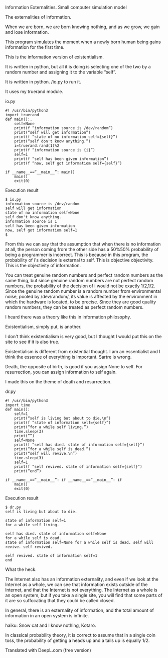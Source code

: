 Information Externalities. Small computer simulation model

The externalities of information.

When we are born, we are born knowing nothing, and as we grow, we gain and lose information.

This program simulates the moment when a newly born human being gains information for the first time.

This is the information version of existentialism.

It is written in python, but all it is doing is selecting one of the two by a random number and assigning it to the variable “self”.

It is written in python. /io.py to run it.

It uses my truerand module.

io.py
```
#! /usr/bin/python3
import truerand
def main():.
    self=None
    print(f “information source is /dev/random”)
    print(“self will get information”)
    print(f “state of no information self={self}”)
    print(“self don't know anything.”)
    i=truerand.rand(1)%2
    print(f “information source is {i}”)
    self=i
    print(f “self has been given information”)
    print(f “now, self got informatiom self={self}”)

if __name__==“__main__”: main()
    main()
    exit(0)

```

Execution result

```
$ io.py
information source is /dev/random
self will get information
state of no information self=None
self don't know anything.
information source is 1
self has been given information
now, self got informatiom self=1
$
```

From this we can say that the assumption that when there is no information at all, the person coming from the other side has a 50%50% probability of being a programmer is incorrect. This is because in this program, the probability of i's decision is external to self.
This is objective objectivity. This is the objectivity of information.

You can treat genuine random numbers and perfect random numbers as the same thing, but since genuine random numbers are not perfect random numbers, the probability of the decision of i would not be exactly 1/2,1/2. Since the genuine random number is a random number from environmental noise, pooled by /dev/random/, its value is affected by the environment in which the hardware is located, to be precise. Since they are good quality random numbers, they can be treated as perfect random numbers.

I heard there was a theory like this in information philosophy.

Existentialism, simply put, is another.

I don't think existentialism is very good, but I thought I would put this on the site to see if it is also true.

Existentialism is different from existential thought. I am an essentialist and I think the essence of everything is important. Sartre is wrong.

Death, the opposite of birth, is good if you assign None to self. For resurrection, you can assign information to self again.

I made this on the theme of death and resurrection.

dr.py

```
#! /usr/bin/python3
import time
def main():
    self=1
    print(“self is living but about to die.\n”)
    print(f “state of information self={self}”)
    print(“for a while self living.”)
    time.sleep(3)
    print(“”)
    self=None
    print(f “self has died. state of information self={self}”)
    print(“for a while self is dead.”)
    print(“self will revive.\n”)
    time.sleep(3)
    self=1
    print(f “self revived. state of information self={self}”)
    print(“end”)

if __name__==“__main__”: if __name__==“__main__”: if
    main()
    exit(0)
```

Execution result

```
$ dr.py
self is living but about to die.

state of information self=1
for a while self living.

self has died. state of information self=None
for a while self is dead.
state of information self=None for a while self is dead. self will revive. self revived.

self revived. state of information self=1
end
```

What the heck.

The Internet also has an information externality, and even if we look at the Internet as a whole, we can see that information exists outside of the Internet, and that the Internet is not everything. The Internet as a whole is an open system, but if you take a single site, you will find that some parts of it are so suffocating that they could be called closed.

In general, there is an externality of information, and the total amount of information in an open system is infinite.

haiku: Snow cat and I know nothing, Kotaro.

In classical probability theory, it is correct to assume that in a single coin toss, the probability of getting a heads up and a tails up is equally 1/2.

Translated with DeepL.com (free version)
